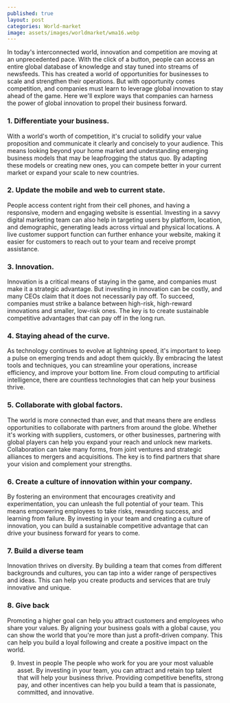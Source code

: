```yaml
---
published: true
layout: post
categories: World-market
image: assets/images/worldmarket/wma16.webp
---
```


In today's interconnected world, innovation and competition are moving at an unprecedented pace. With the click of a button, people can access an entire global database of knowledge and stay tuned into streams of newsfeeds. This has created a world of opportunities for businesses to scale and strengthen their operations. But with opportunity comes competition, and companies must learn to leverage global innovation to stay ahead of the game. Here we'll explore ways that companies can harness the power of global innovation to propel their business forward.

### 1.	Differentiate your business.
With a world's worth of competition, it's crucial to solidify your value proposition and communicate it clearly and concisely to your audience. This means looking beyond your home market and understanding emerging business models that may be leapfrogging the status quo. By adapting these models or creating new ones, you can compete better in your current market or expand your scale to new countries.

### 2.	Update the mobile and web to current state.
People access content right from their cell phones, and having a responsive, modern and engaging website is essential. Investing in a savvy digital marketing team can also help in targeting users by platform, location, and demographic, generating leads across virtual and physical locations. A live customer support function can further enhance your website, making it easier for customers to reach out to your team and receive prompt assistance.

### 3.	Innovation.
Innovation is a critical means of staying in the game, and companies must make it a strategic advantage. But investing in innovation can be costly, and many CEOs claim that it does not necessarily pay off. To succeed, companies must strike a balance between high-risk, high-reward innovations and smaller, low-risk ones. The key is to create sustainable competitive advantages that can pay off in the long run.

### 4.	Staying ahead of the curve.
As technology continues to evolve at lightning speed, it's important to keep a pulse on emerging trends and adopt them quickly. By embracing the latest tools and techniques, you can streamline your operations, increase efficiency, and improve your bottom line. From cloud computing to artificial intelligence, there are countless technologies that can help your business thrive.

### 5.	Collaborate with global factors.
The world is more connected than ever, and that means there are endless opportunities to collaborate with partners from around the globe. Whether it's working with suppliers, customers, or other businesses, partnering with global players can help you expand your reach and unlock new markets. Collaboration can take many forms, from joint ventures and strategic alliances to mergers and acquisitions. The key is to find partners that share your vision and complement your strengths.

### 6.	Create a culture of innovation within your company.
By fostering an environment that encourages creativity and experimentation, you can unleash the full potential of your team. This means empowering employees to take risks, rewarding success, and learning from failure. By investing in your team and creating a culture of innovation, you can build a sustainable competitive advantage that can drive your business forward for years to come.

### 7.	Build a diverse team
Innovation thrives on diversity. By building a team that comes from different backgrounds and cultures, you can tap into a wider range of perspectives and ideas. This can help you create products and services that are truly innovative and unique.

### 8.	Give back
Promoting a higher goal can help you attract customers and employees who share your values. By aligning your business goals with a global cause, you can show the world that you're more than just a profit-driven company. This can help you build a loyal following and create a positive impact on the world.

9.	Invest in people 
The people who work for you are your most valuable asset. By investing in your team, you can attract and retain top talent that will help your business thrive. Providing competitive benefits, strong pay, and other incentives can help you build a team that is passionate, committed, and innovative.
